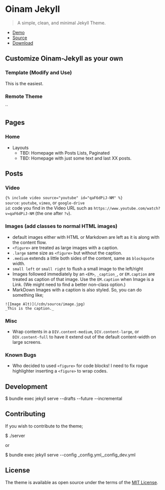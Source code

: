 # Oinam Jekyll

> A simple, clean, and minimal Jekyll Theme.

- [Demo](https://oinam.github.io/oinam-jekyll/)
- [Source](https://github.com/oinam/oinam-jekyll)
- [Download](https://github.com/oinam/oinam-jekyll/archive/refs/heads/main.zip)

## Customize Oinam-Jekyll as your own

### Template (Modify and Use)

This is the easiest.

### Remote Theme

``

## Pages

### Home

- Layouts
  + TBD: Homepage with Posts Lists, Paginated
  + TBD: Homepage with just some text and last XX posts.

## Posts

### Video

`{% include video source="youtube" id="qaF6dPiJ-NM" %}`\
`source`: `youtube`, `vimeo`, or `google-drive`\
`id`: code you find in the Video URL such as `https://www.youtube.com/watch?v=qaF6dPiJ-NM` (the one after `?v`).

### Images (add classes to normal HTML images)

- default images either with HTML or Markdown are left as it is along with the content flow.
- `<figure>` are treated as large images with a caption.
- `.large` same size as `<figure>` but without the caption.
- `.medium` extends a little both sides of the content, same as `blockquote` width.
- `small left` or `small right` to flush a small image to the left/right
- Images followed immediately by an `<EM>`, `_caption_`, or `EM.caption` are treated as caption of that image. Use the `EM.caption` when Image is a Link. (We might need to find a better non-class option.)
- MarkDown Images with a caption is also styled. So, you can do something like;

```
![Image Alt)](/cdn/source/image.jpg)
_This is the caption._
```

### Misc

- Wrap contents in a `DIV.content-medium`, `DIV.content-large`, or `DIV.content-full` to have it extend out of the default content-width on large screens.

### Known Bugs

- Who decided to used `<figure>` for code blocks! I need to fix rogue highlighter inserting a `<figure>` to wrap codes.

## Development

$ bundle exec jekyll serve --drafts --future --incremental

## Contributing

If you wish to contribute to the theme;

$ ./server

or

$ bundle exec jekyll serve --config _config.yml,_config_dev.yml

## License

The theme is available as open source under the terms of the [MIT License](http://opensource.org/licenses/MIT).
